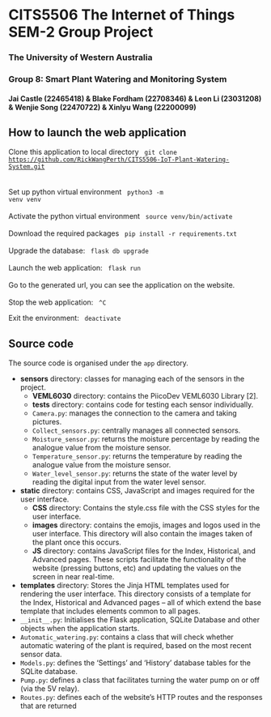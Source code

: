 # CITS5506 The Internet of Things SEM-2 Group Project
### The University of Western Australia 
### Group 8: Smart Plant Watering and Monitoring System 
#### Jai Castle (22465418) & Blake Fordham (22708346) & Leon Li (23031208) & Wenjie Song (22470722) & Xinlyu Wang (22200099)

## How to launch the web application
Clone this application to local directory <code> git clone https://github.com/RickWangPerth/CITS5506-IoT-Plant-Watering-System.git </code> <br>
 <br>
Set up python virtual environment <code> python3 -m venv venv </code> <br>
 <br>
Activate the python virtual environment <code> source venv/bin/activate </code> <br>
 <br>
Download the required packages <code> pip install -r requirements.txt </code> <br>
 <br>
Upgrade the database: <code> flask db upgrade </code> <br>
<br>
Launch the web application: <code> flask run </code> <br>
 <br>
Go to the generated url, you can see the application on the website.
 <br>
 <br>
Stop the web application: <code> ^C </code> <br>

Exit the environment: <code> deactivate </code>


## Source code
The source code is organised under the `app` directory.

- **sensors** directory: classes for managing each of the sensors in the project.
  - **VEML6030** directory: contains the PiicoDev VEML6030 Library [2].
  - **tests** directory: contains code for testing each sensor individually.
  - `Camera.py`: manages the connection to the camera and taking pictures.
  - `Collect_sensors.py`: centrally manages all connected sensors.
  - `Moisture_sensor.py`: returns the moisture percentage by reading the analogue value from the moisture sensor.
  - `Temperature_sensor.py`: returns the temperature by reading the analogue value from the moisture sensor.
  - `Water_level_sensor.py`: returns the state of the water level by reading the digital input from the water level sensor.
- **static** directory: contains CSS, JavaScript and images required for the user interface.
  - **CSS** directory: Contains the style.css file with the CSS styles for the user interface.
  - **images** directory: contains the emojis, images and logos used in the user interface. This directory will also contain the images taken of the plant once this occurs.
  - **JS** directory: contains JavaScript files for the Index, Historical, and Advanced pages. These scripts facilitate the functionality of the website (pressing buttons, etc) and updating the values on the screen in near real-time.
- **templates** directory: Stores the Jinja HTML templates used for rendering the user interface. This directory consists of a template for the Index, Historical and Advanced pages – all of which extend the base template that includes elements common to all pages.
- `__init__.py`: Initialises the Flask application, SQLite Database and other objects when the application starts.
- `Automatic_watering.py`: contains a class that will check whether automatic watering of the plant is required, based on the most recent sensor data.
- `Models.py`: defines the ‘Settings’ and ‘History’ database tables for the SQLite database.
- `Pump.py`: defines a class that facilitates turning the water pump on or off (via the 5V relay).
- `Routes.py`: defines each of the website’s HTTP routes and the responses that are returned 
